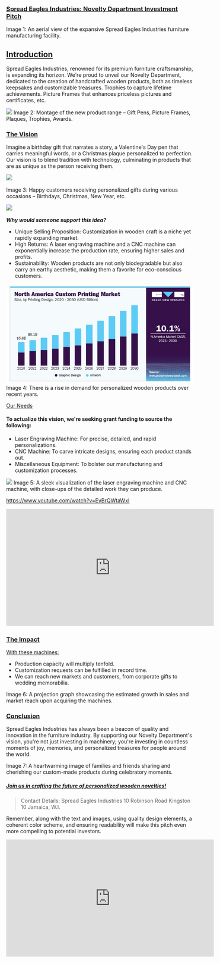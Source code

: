 ### <u>Spread Eagles Industries: Novelty Department Investment Pitch</u>

Image 1: An aerial view of the expansive Spread Eagles Industries furniture manufacturing facility.

## <u>Introduction</u>

Spread Eagles Industries, renowned for its premium furniture craftsmanship, is expanding its horizon. We're proud to unveil our Novelty Department, dedicated to the creation of handcrafted wooden products, both as timeless keepsakes and customizable treasures. Trophies to capture lifetime achievements. Picture Frames that enhances priceless pictures and certificates, etc.

![](https://cdn.shopify.com/s/files/1/0173/9894/files/Easter_large.jpg?1690)
Image 2: Montage of the new product range – Gift Pens, Picture Frames, Plaques, Trophies, Awards.

### <u>The Vision</u>

Imagine a birthday gift that narrates a story, a Valentine's Day pen that carries meaningful words, or a Christmas plaque personalized to perfection. Our vision is to blend tradition with technology, culminating in products that are as unique as the person receiving them.

![](https://aranawards.com/wp-content/uploads/2020/02/plaque-300x221.jpg)

Image 3: Happy customers receiving personalized gifts during various occasions – Birthdays, Christmas, New Year, etc.

![](https://media.istockphoto.com/id/1296269335/photo/chinese-new-year-multi-generation-family-sitting-on-sofa-living-room-looking-at-camera.webp?b=1&s=170667a&w=0&k=20&c=QPVUgNTX2sf0N2KUxjFLWXtEMzdu37bicHlnmHeiBSY=)

***Why would someone support this idea?***

- Unique Selling Proposition: Customization in wooden craft is a niche yet rapidly expanding market.
- High Returns: A laser engraving machine and a CNC machine can exponentially increase the production rate, ensuring higher sales and profits.
- Sustainability: Wooden products are not only biodegradable but also carry an earthy aesthetic, making them a favorite for eco-conscious customers.

![](graphic-printing-screenshot.jpg)
Image 4: There is a rise in demand for personalized wooden products over recent years.

<u>Our Needs</u>

#### To actualize this vision, we're seeking grant funding to source the following:

- Laser Engraving Machine: For precise, detailed, and rapid personalizations.
- CNC Machine: To carve intricate designs, ensuring each product stands out.
- Miscellaneous Equipment: To bolster our manufacturing and customization processes.

![](https://m.media-amazon.com/images/I/81pW0ftlMIL._AC_UF1000,1000_QL80_.jpg)
Image 5: A sleek visualization of the laser engraving machine and CNC machine, with close-ups of the detailed work they can produce.

https://www.youtube.com/watch?v=EvBrQWtaWxI

<iframe width="560" height="315" src="https://www.youtube.com/embed/xAfrYH1Ga1Y?si=VwSCAJnpvAtBghtA" title="YouTube video player" frameborder="0" allow="accelerometer; autoplay; clipboard-write; encrypted-media; gyroscope; picture-in-picture; web-share" allowfullscreen></iframe>

### <u>The Impact</u>

<u>With these machines:</u>

- Production capacity will multiply tenfold.
- Customization requests can be fulfilled in record time.
- We can reach new markets and customers, from corporate gifts to wedding memorabilia.

Image 6: A projection graph showcasing the estimated growth in sales and market reach upon acquiring the machines.

### <u>Conclusion</u>

Spread Eagles Industries has always been a beacon of quality and innovation in the furniture industry. By supporting our Novelty Department's vision, you're not just investing in machinery; you're investing in countless moments of joy, memories, and personalized treasures for people around the world.

Image 7: A heartwarming image of families and friends sharing and cherishing our custom-made products during celebratory moments.

##### <u>Join us in crafting the future of personalized wooden novelties!</u>

> Contact Details:
> Spread Eagles Industries
> 10 Robinson Road
> Kingston 10
> Jamaica, W.I.


Remember, along with the text and images, using quality design elements, a coherent color scheme, and ensuring readability will make this pitch even more compelling to potential investors.

<iframe width="560" height="315" src="https://www.youtube.com/embed/CuRi2wfsbRI?si=uXkd6DjXYzaYEwB1" title="YouTube video player" frameborder="0" allow="accelerometer; autoplay; clipboard-write; encrypted-media; gyroscope; picture-in-picture; web-share" allowfullscreen></iframe>




